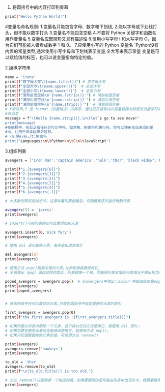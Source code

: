  

1. 将圆括号中的内容打印到屏幕
```bash
print("Hello Python World!")
```

#变量名命名规则:
	1.变量名只能包含字母、数字和下划线,
	2.能以字母或下划线打头，但不能以数字打头
	3.变量名不能包含空格
	4.不要将 Python 关键字和函数名用作变量名
	5.变量名应既简短又具有描述性
	6.慎用小写字母 l 和大写字母 O，因为它们可能被人错看成数字 1 和 0。
	7.应使用小写的 Python 变量名
		`Python没有内置的常量类型,通常使用小写字母和下划线表示变量,全大写来表示常量
		变量是可以赋给值的标签，也可以说变量指向特定的值。

2.操纵字符串

```bash
name = 'irene'
print(f"首字母大写\t{name.title()}") # 首字母大写
print(f"全部大写\t{name.upper()}")  # 全部大写
print(f"全部小写\t{name.lower()}")  # 全部小写
print(f"清除前面空格\n'{name.lstrip()}'") # 清除前面空格
print(f"清除后面空格\n'{name.rstrip()}'") # 清除后面空格
print(f"清除前后空格\n'{name.strip()}'")  # 清除前后空格
# f字符串,f 是 format（设置格式）的简写，通过把花括号内的变量替换为其值来设置字符串的格式
#将消息 
message = f"\tHello {name.strip()},\n\tlet`s go to see move!"
print(message)
#在编程中，空白泛指任何非打印字符，如空格、制表符和换行符。你可以使用空白来组织输
#出，让用户阅读起来更容易。
# /n:换行符;/t:制表符
print("Languages:\n\tPython\n\tC\n\tJavaScript")

```

3.组织列表
```bash
avengers = ['iron man','captain america','hulk','thor','black widow','hawkeye']

print(f"1.{avengers[0]}")
print(f"2.{avengers[1]}")
print(f"3.{avengers[2]}")
print(f"4.{avengers[3]}")
print(f"5.{avengers[4]}")
print(f"6.{avengers[-1]}"

# 大多数列表将是动态的，这意味着列表创建后，将随着程序的运行增删元素

avengers[5] = 'jarvis'
print(avengers)

# insert()可在列表的任何位置添加新元素

avengers.insert(0,'nick fury')
print(avengers)

# 使用 del 语句删除元素，条件是知道其索引

del avengers[0]
print(avengers)

# 使用方法 pop()删除末尾的元素,让你能够接着使用它。
# 术语弹出（pop）源自这样的类比：列表就像一个栈，而删除列表末尾的元素相当于弹出栈顶元素。

poped_avengers = avengers.pop()  # 从avengers中弹出'vision'并赋值给变量poped_avengers.
print(avengers)
print(poped_avengers)


# 弹出列表中任何位置处的元素,只需在圆括号中指定要删除元素的索引

first_avengers = avengers.pop(0)
print(f"the first avengers is :{first_avengers.title()}")

# 如果你要从列表中删除一个元素，且不再以任何方式使用它，就使用 del 语句；
# 如果你要在删除元素后还能继续使用它，就使用方法 pop()。
# 如果只知道要删除的元素的值，可使用方法 remove()

print(avengers)
avengers.remove('hawkeys')
print(avengers)

to_old = 'thor'
avengers.remove(to_old)
print(f"\n{to_old.title()} is too old.")

# 方法 remove()只删除第一个指定的值。如果要删除的值可能在列表中出现多次，就需要使用循环来确保将每个值都删除。
print(avengers)



```